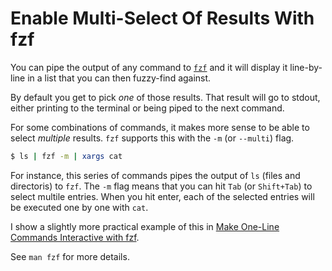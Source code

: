 # Enable Multi-Select Of Results With fzf

You can pipe the output of any command to
[`fzf`](https://github.com/junegunn/fzf) and it will display it line-by-line in
a list that you can then fuzzy-find against.

By default you get to pick _one_ of those results. That result will go to
stdout, either printing to the terminal or being piped to the next command.

For some combinations of commands, it makes more sense to be able to select
_multiple_ results. `fzf` supports this with the `-m` (or `--multi`) flag.

```bash
$ ls | fzf -m | xargs cat
```

For instance, this series of commands pipes the output of `ls` (files and
directoris) to `fzf`. The `-m` flag means that you can hit `Tab` (or
`Shift+Tab`) to select multile entries. When you hit enter, each of the
selected entries will be executed one by one with `cat`.

I show a slightly more practical example of this in [Make One-Line Commands
Interactive with fzf](https://www.youtube.com/watch?v=wf5eXdwfVws).

See `man fzf` for more details.
